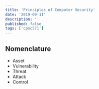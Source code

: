 ```yaml
---
title: 'Principles of Computer Security'
date: '2019-09-11'
description: ''
published: false
tags: ['cpsc571']
---
```


## Nomenclature

- Asset
- Vulnerability
- Threat
- Attack
- Control

